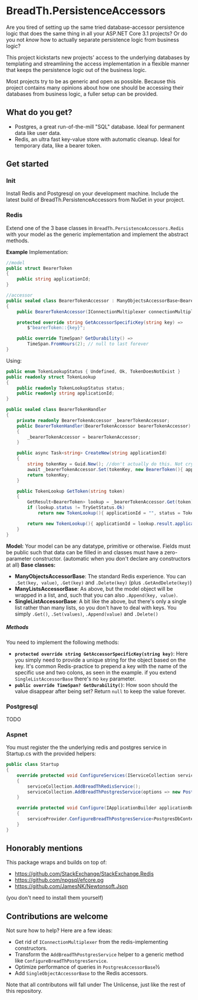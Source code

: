 # BreadTh.PersistenceAccessors
Are you tired of setting up the same tried database-accessor persistence logic that does the same thing in all your ASP.NET Core 3.1 projects?
Or do you not *know* how to actually separate persistence logic from business logic?

This project kickstarts new projects' access to the underlying databases by templating and streamlining the access implementation in a flexible manner that keeps the persistence logic out of the business logic.

Most projects try to be as generic and open as possible. Because this project contains many opinions about how one should be accessing their databases from business logic, a fuller setup can be provided.

## What do you get?
- Postgres, a great run-of-the-mill "SQL" database. Ideal for permanent data like user data.
- Redis, an ultra fast key-value store with automatic cleanup. Ideal for temporary data, like a bearer token.

## Get started
### Init
Install Redis and Postgresql on your development machine.
Include the latest build of BreadTh.PersistenceAccessors from NuGet in your project.

### Redis
Extend one of the 3 base classes in `BreadTh.PersistenceAccessors.Redis` with your model as the generic implementation and implement the abstract methods.

**Example**
Implementation:
```csharp
//model
public struct BearerToken
{
    public string applicationId;
}

//accessor
public sealed class BearerTokenAccessor : ManyObjectsAccessorBase<BearerToken>
{
    public BearerTokenAccessor(IConnectionMultiplexer connectionMultiplexer) : base(connectionMultiplexer) { }

    protected override string GetAccessorSpecificKey(string key) =>
        $"bearerToken::{key}";

    public override TimeSpan? GetDurability() =>
        TimeSpan.FromHours(2); // null to last forever
}
```
Using:
```csharp
public enum TokenLookupStatus { Undefined, Ok, TokenDoesNotExist }
public readonly struct TokenLookup 
{
    public readonly TokenLookupStatus status;
    public readonly string applicationId;
}

public sealed class BearerTokenHandler
{
    private readonly BearerTokenAccessor _bearerTokenAccessor;
    public BearerTokenHandler(BearerTokenAccessor bearerTokenAccessor) 
    {
        _bearerTokenAccessor = bearerTokenAccessor;
    }

    public async Task<string> CreateNew(string applicationId)
    {
        string tokenKey = Guid.New(); //don't actually do this. Not cryptographically secure.
        await _bearerTokenAccessor.Set(tokenKey, new BearerToken(){ applicationId = applicationId } );
        return tokenKey;
    }

    public TokenLookup GetToken(string token)
    {
        GetResult<BearerToken> lookup = _bearerTokenAccessor.Get(token);
        if (lookup.status != TryGetStatus.Ok)
            return new TokenLookup(){ applicationId = "", status = TokenLookupStatus.TokenDoesNotExist };

        return new TokenLookup(){ applicationId = lookup.result.applicationId, status = TokenLookupStatus.Ok };
    }
}
```

**Model:**
Your model can be any datatype, primitive or otherwise. Fields must be public such that data can be filled in and classes must have a zero-parameter constructor. (automatic when you don't declare any constructors at all)
**Base classes:**
* **ManyObjectsAccessorBase**: The standard Redis experience. You can `.Set(key, value)`, `.Get(key)` and `.Delete(key)`  (plus `.GetAndDelete(key)`)
* **ManyListsAccessorBase**: As above, but the model object will be wrapped in a list, and, such that you can also `.Append(key, value)`.
* **SingleListAccessorBase**: A bit like the above, but there's only a single list rather than many lists, so you don't have to deal with keys. You simply `.Get()`, `.Set(values)`, `.Append(value)` and `.Delete()`

##### Methods
You need to implement the following methods:
* **`protected override string GetAccessorSpecificKey(string key)`**: Here you simply need to provide a unique string for the object based on the key. It's common Redis-practice to prepend a key with the name of the specific use and two colons, as seen in the example. if you extend `SingleListAccessorBase` there's no `key` parameter.
* **`public override TimeSpan? GetDurability()`**: How soon should the value disappear after being set? Return `null` to keep the value forever.

### Postgresql
TODO

### Aspnet
You must register the the underlying redis and postgres service in Startup.cs with the provided helpers:
```csharp
public class Startup
{
	override protected void ConfigureServices(IServiceCollection serviceCollection)
	{
	    serviceCollection.AddBreadThRedisService();
	    serviceCollection.AddBreadThPostgresService(options => new PostgresDbContext(options, _configuration));
	}

	override protected void Configure(IApplicationBuilder applicationBuilder, IServiceProvider serviceProvider)
	{
	    serviceProvider.ConfigureBreadThPostgresService<PostgresDbContext>();
	}
}
```

## Honorably mentions
This package wraps and builds on top of:
* https://github.com/StackExchange/StackExchange.Redis  
* https://github.com/npgsql/efcore.pg
* https://github.com/JamesNK/Newtonsoft.Json

(you don't need to install them yourself)

## Contributions are welcome
Not sure how to help? Here are a few ideas:
* Get rid of `IConnectionMultiplexer` from the redis-implementing constructors.
* Transform the `AddBreadThPostgresService` helper to a generic method like `ConfigureBreadThPostgresService`.
* Optimize performance of queries in `PostgresAccessorBase`½
* Add `SingleObjectAccessorBase` to the Redis accessors.

Note that all contributons will fall under The Unlicense, just like the rest of this repository.